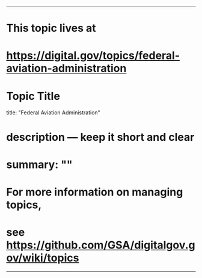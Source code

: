 
---
# This topic lives at
# https://digital.gov/topics/federal-aviation-administration

# Topic Title
title: "Federal Aviation Administration"

# description — keep it short and clear
# summary: ""


# For more information on managing topics,
# see https://github.com/GSA/digitalgov.gov/wiki/topics
---